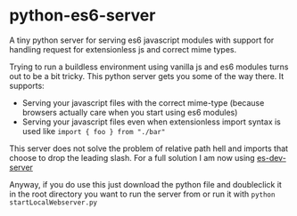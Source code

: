 # python-es6-server
A tiny python server for serving es6 javascript modules with support for handling request for extensionless js and correct mime types.

Trying to run a buildless environment using vanilla js and es6 modules turns out to be a bit tricky. 
This python server gets you some of the way there.
It supports:
- Serving your javascript files with the correct mime-type (because browsers actually care when you start using es6 modules)
- Serving your javascript files even when extensionless import syntax is used like ```import { foo } from "./bar"```

This server does not solve the problem of relative path hell and imports that choose to drop the leading slash.
For a full solution I am now using [es-dev-server](https://github.com/open-wc/open-wc/tree/master/packages/es-dev-server)

Anyway, if you do use this just download the python file and doubleclick it in the root directory you want to run the server from or run it with ```python startLocalWebserver.py```
